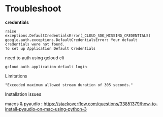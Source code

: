 
# Troubleshoot

**credentials**

	raise exceptions.DefaultCredentialsError(_CLOUD_SDK_MISSING_CREDENTIALS)
	google.auth.exceptions.DefaultCredentialsError: Your default credentials were not found.
	To set up Application Default Credentials

need to auth using gcloud cli

	gcloud auth application-default login

Limitations

	"Exceeded maximum allowed stream duration of 305 seconds."

Installation issues

macos & pyaudio : https://stackoverflow.com/questions/33851379/how-to-install-pyaudio-on-mac-using-python-3
